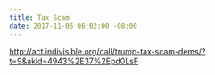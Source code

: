 ```yaml
---
title: Tax Scam
date: 2017-11-06 06:02:00 -08:00
---
```


http://act.indivisible.org/call/trump-tax-scam-dems/?t=9&akid=4943%2E37%2Epd0LsF